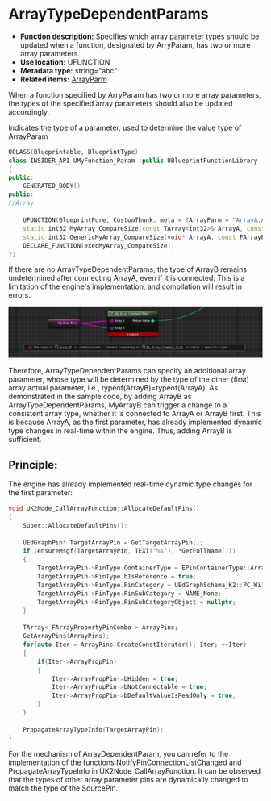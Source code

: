 # ArrayTypeDependentParams

- **Function description:** Specifies which array parameter types should be updated when a function, designated by ArryParam, has two or more array parameters.
- **Use location:** UFUNCTION
- **Metadata type:** string="abc"
- **Related items:** [ArrayParm](../ArrayParm/ArrayParm.md)

When a function specified by ArryParam has two or more array parameters, the types of the specified array parameters should also be updated accordingly.

Indicates the type of a parameter, used to determine the value type of ArrayParam

```cpp
UCLASS(Blueprintable, BlueprintType)
class INSIDER_API UMyFunction_Param :public UBlueprintFunctionLibrary
{
public:
	GENERATED_BODY()
public:
//Array

	UFUNCTION(BlueprintPure, CustomThunk, meta = (ArrayParm = "ArrayA,ArrayB", ArrayTypeDependentParams = "ArrayB"))
	static int32 MyArray_CompareSize(const TArray<int32>& ArrayA, const TArray<int32>& ArrayB);
	static int32 GenericMyArray_CompareSize(void* ArrayA, const FArrayProperty* ArrayAProp, void* ArrayB, const FArrayProperty* ArrayBProp);
	DECLARE_FUNCTION(execMyArray_CompareSize);
};
```

If there are no ArrayTypeDependentParams, the type of ArrayB remains undetermined after connecting ArrayA, even if it is connected. This is a limitation of the engine's implementation, and compilation will result in errors.

![Untitled](Untitled.png)

Therefore, ArrayTypeDependentParams can specify an additional array parameter, whose type will be determined by the type of the other (first) array actual parameter, i.e., typeof(ArrayB)=typeof(ArrayA). As demonstrated in the sample code, by adding ArrayB as ArrayTypeDependentParams, MyArrayB can trigger a change to a consistent array type, whether it is connected to ArrayA or ArrayB first. This is because ArrayA, as the first parameter, has already implemented dynamic type changes in real-time within the engine. Thus, adding ArrayB is sufficient.

## Principle:

The engine has already implemented real-time dynamic type changes for the first parameter:

```cpp
void UK2Node_CallArrayFunction::AllocateDefaultPins()
{
	Super::AllocateDefaultPins();

	UEdGraphPin* TargetArrayPin = GetTargetArrayPin();
	if (ensureMsgf(TargetArrayPin, TEXT("%s"), *GetFullName()))
	{
		TargetArrayPin->PinType.ContainerType = EPinContainerType::Array;
		TargetArrayPin->PinType.bIsReference = true;
		TargetArrayPin->PinType.PinCategory = UEdGraphSchema_K2::PC_Wildcard;
		TargetArrayPin->PinType.PinSubCategory = NAME_None;
		TargetArrayPin->PinType.PinSubCategoryObject = nullptr;
	}

	TArray< FArrayPropertyPinCombo > ArrayPins;
	GetArrayPins(ArrayPins);
	for(auto Iter = ArrayPins.CreateConstIterator(); Iter; ++Iter)
	{
		if(Iter->ArrayPropPin)
		{
			Iter->ArrayPropPin->bHidden = true;
			Iter->ArrayPropPin->bNotConnectable = true;
			Iter->ArrayPropPin->bDefaultValueIsReadOnly = true;
		}
	}

	PropagateArrayTypeInfo(TargetArrayPin);
}
```

For the mechanism of ArrayDependentParam, you can refer to the implementation of the functions NotifyPinConnectionListChanged and PropagateArrayTypeInfo in UK2Node_CallArrayFunction. It can be observed that the types of other array parameter pins are dynamically changed to match the type of the SourcePin.